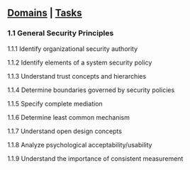 [Domains](../index.md) | [Tasks](index.md)
---

### 1.1 General Security Principles

1.1.1 Identify organizational security authority


1.1.2 Identify elements of a system security policy

1.1.3 Understand trust concepts and hierarchies

1.1.4 Determine boundaries governed by security policies

1.1.5 Specify complete mediation

1.1.6 Determine least common mechanism

1.1.7 Understand open design concepts

1.1.8 Analyze psychological acceptability/usability

1.1.9 Understand the importance of consistent measurement
